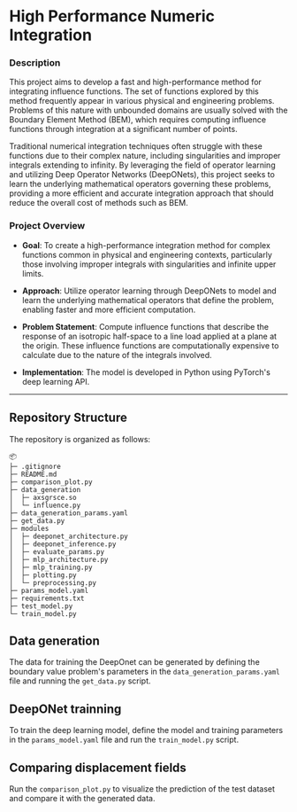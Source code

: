 # High Performance Numeric Integration

### Description

This project aims to develop a fast and high-performance method for integrating influence functions. The set of functions explored by this method frequently appear in various physical and engineering problems. Problems of this nature with unbounded domains are usually solved with the Boundary Element Method (BEM), which requires computing influence functions through integration at a significant number of points.

Traditional numerical integration techniques often struggle with these functions due to their complex nature, including singularities and improper integrals extending to infinity. By leveraging the field of operator learning and utilizing Deep Operator Networks (DeepONets), this project seeks to learn the underlying mathematical operators governing these problems, providing a more efficient and accurate integration approach that should reduce the overall cost of methods such as BEM.

### Project Overview

- **Goal**: To create a high-performance integration method for complex functions common in physical and engineering contexts, particularly those involving improper integrals with singularities and infinite upper limits.

- **Approach**: Utilize operator learning through DeepONets to model and learn the underlying mathematical operators that define the problem, enabling faster and more efficient computation.

- **Problem Statement**: Compute influence functions that describe the response of an isotropic half-space to a line load applied at a plane at the origin. These influence functions are computationally expensive to calculate due to the nature of the integrals involved.
  
- **Implementation**: The model is developed in Python using PyTorch's deep learning API.

---

## Repository Structure

The repository is organized as follows:
```
📦 
├─ .gitignore
├─ README.md
├─ comparison_plot.py
├─ data_generation
│  ├─ axsgrsce.so
│  └─ influence.py
├─ data_generation_params.yaml
├─ get_data.py
├─ modules
│  ├─ deeponet_architecture.py
│  ├─ deeponet_inference.py
│  ├─ evaluate_params.py
│  ├─ mlp_architecture.py
│  ├─ mlp_training.py
│  ├─ plotting.py
│  └─ preprocessing.py
├─ params_model.yaml
├─ requirements.txt
├─ test_model.py
└─ train_model.py
```

## Data generation

The data for training the DeepOnet can be generated by defining the boundary value problem's parameters in the ```data_generation_params.yaml``` file and running the ```get_data.py``` script.


## DeepONet trainning

To train the deep learning model, define the model and training parameters in the ```params_model.yaml``` file and run the ```train_model.py``` script.

## Comparing displacement fields

Run the ```comparison_plot.py``` to visualize the prediction of the test dataset and compare it with the generated data.